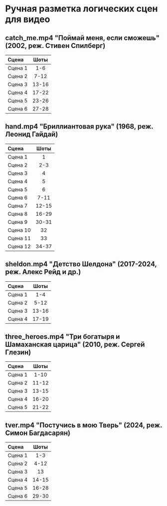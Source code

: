 # Ручная разметка логических сцен для видео

## catch_me.mp4 "Поймай меня, если сможешь" (2002, реж. Стивен Спилберг)

| Сцена   | Шоты  |
|:--------|:-----:|
| Сцена 1 | 1-6   |
| Сцена 2 | 7-12  |
| Сцена 3 | 13-16 |
| Сцена 4 | 17-22 |
| Сцена 5 | 23-26 |
| Сцена 6 | 27-28 |

## hand.mp4 "Бриллиантовая рука" (1968, реж. Леонид Гайдай)

| Сцена    | Шоты  |
|:---------|:-----:|
| Сцена 1  | 1     |
| Сцена 2  | 2-3   |
| Сцена 3  | 4     |
| Сцена 4  | 5     |
| Сцена 5  | 6     |
| Сцена 6  | 7-11  |
| Сцена 7  | 12-15 |
| Сцена 8  | 16-29 |
| Сцена 9  | 30-31 |
| Сцена 10 | 32    |
| Сцена 11 | 33    |
| Сцена 12 | 34-37 |

## sheldon.mp4 "Детство Шелдона" (2017-2024, реж. Алекс Рейд и др.)

| Сцена   | Шоты  |
|:--------|:-----:|
| Сцена 1 | 1-4   |
| Сцена 2 | 5-12  |
| Сцена 3 | 13-16 |
| Сцена 4 | 17-19 |

## three_heroes.mp4 "Три богатыря и Шамаханская царица" (2010, реж. Сергей Глезин)

| Сцена   | Шоты  |
|:--------|:-----:|
| Сцена 1 | 1-10  |
| Сцена 2 | 11-12 |
| Сцена 3 | 13-15 |
| Сцена 4 | 16-20 |
| Сцена 5 | 21-22 |

## tver.mp4 "Постучись в мою Тверь" (2024, реж. Симон Багдасарян)

| Сцена   | Шоты  |
|:--------|:-----:|
| Сцена 1 | 1-3   |
| Сцена 2 | 4-12  |
| Сцена 3 | 13    |
| Сцена 4 | 14-15 |
| Сцена 5 | 16-28 |
| Сцена 6 | 29-30 |
